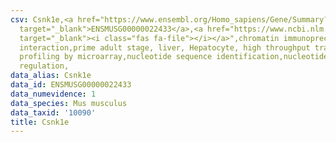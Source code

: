 ```yaml
---
csv: Csnk1e,<a href="https://www.ensembl.org/Homo_sapiens/Gene/Summary?db=core;g=ENSMUSG00000022433"
  target="_blank">ENSMUSG00000022433</a>,<a href="https://www.ncbi.nlm.nih.gov/pubmed/23834426"
  target="_blank"><i class="fas fa-file"></i></a>",chromatin immunoprecipitation assay,direct
  interaction,prime adult stage, liver, Hepatocyte, high throughput transcription
  profiling by microarray,nucleotide sequence identification,nucleotide sequence identification,transcriptional
  regulation,
data_alias: Csnk1e
data_id: ENSMUSG00000022433
data_numevidence: 1
data_species: Mus musculus
data_taxid: '10090'
title: Csnk1e
---
```

